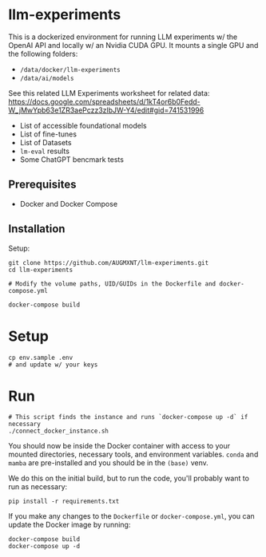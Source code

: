 # llm-experiments

This is a dockerized environment for running LLM experiments w/ the OpenAI API and locally w/ an Nvidia CUDA GPU.
It mounts a single GPU and the following folders:
* `/data/docker/llm-experiments`
* `/data/ai/models`

See this related LLM Experiments worksheet for related data: https://docs.google.com/spreadsheets/d/1kT4or6b0Fedd-W_jMwYpb63e1ZR3aePczz3zlbJW-Y4/edit#gid=741531996
* List of accessible foundational models
* List of fine-tunes
* List of Datasets
* `lm-eval` results
* Some ChatGPT bencmark tests

## Prerequisites
* Docker and Docker Compose

## Installation
Setup:
```
git clone https://github.com/AUGMXNT/llm-experiments.git
cd llm-experiments

# Modify the volume paths, UID/GUIDs in the Dockerfile and docker-compose.yml 

docker-compose build
```

# Setup
```
cp env.sample .env
# and update w/ your keys

```

# Run
```
# This script finds the instance and runs `docker-compose up -d` if necessary
./connect_docker_instance.sh
```

You should now be inside the Docker container with access to your mounted directories, necessary tools, and environment variables. `conda` and `mamba` are pre-installed and you should be in the `(base)` venv.

We do this on the initial build, but to run the code, you'll probably want to run as necessary:
```
pip install -r requirements.txt
```

If you make any changes to the `Dockerfile` or `docker-compose.yml`, you can update the Docker image by running:
```
docker-compose build
docker-compose up -d
```
